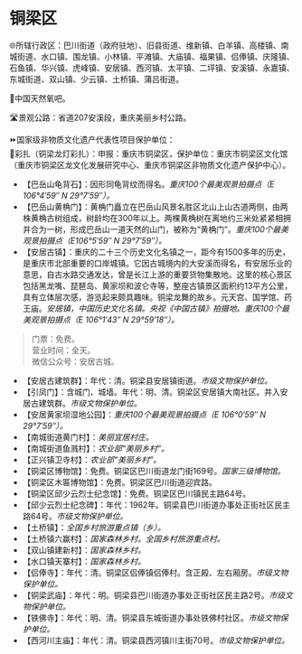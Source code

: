 # 铜梁区  
🌐所辖行政区：巴川街道（政府驻地）、旧县街道、维新镇、白羊镇、高楼镇、南城街道、水口镇、围龙镇、小林镇、平滩镇、大庙镇、福果镇、侣俸镇、庆隆镇、石鱼镇、华兴镇、虎峰镇、安居镇、西河镇、太平镇、二坪镇、安溪镇、永嘉镇、东城街道、双山镇、少云镇、土桥镇、蒲吕街道。  
  
🚩中国天然氧吧。  
  
🛣️景观公路：省道207安溪段，重庆美丽乡村公路。  
  
⏩国家级非物质文化遗产代表性项目保护单位：  
🔸彩扎（铜梁龙灯彩扎）：申报：重庆市铜梁区，保护单位：重庆市铜梁区文化馆（重庆市铜梁区龙文化发展研究中心、重庆市铜梁区非物质文化遗产保护中心）。  
  
* 【巴岳山龟背石】：因形同龟背纹而得名。*重庆100个最美观景拍摄点（E 106°4′59″ N 29°7′59″）。*
* 【巴岳山黄桷门】：黄桷门矗立在巴岳山风景名胜区北山上山古道两侧，由两株黄桷古树组成，树龄均在300年以上。两棵黄桷树在离地约三米处紧紧相拥并合为一树，形成巴岳山一道天然的山门，被称为“黄桷门”。*重庆100个最美观景拍摄点（E106°5′59″ N 29°7′59″）。*
* 【安居古镇】：重庆的二十三个历史文化名镇之一，距今有1500多年的历史，是重庆市北部重要的口岸城镇。它因古城境内的大安溪而得名，有安居乐业的意思，自古水路交通发达，曾是长江上游的重要货物集散地。这里的核心景区包括黑龙嘴、琵琶岛、黄家坝和波仑寺等，整座古镇景区面积约13平方公里，具有立体层次感，游览起来颇具趣味。铜梁龙舞的故乡。元天宫、国学馆、药王庙。*安居镇，中国历史文化名镇。央视《中国古镇》拍摄地。重庆100个最美观景拍摄点（E 106°1′43″ N 29°59′18″）。*  
> 门票：免费。  
> 营业时间：全天。  
> 微信公众号：安居古城。 
* 【安居古建筑群】：年代：清。铜梁县安居镇街道。*市级文物保护单位。*  
* 【引凤门】：含城门、城墙。年代：明、清。铜梁区安居镇大南社区。并入安居古建筑群。*市级文物保护单位。* 
* 【安居黄家坝湿地公园】：*重庆100个最美观景拍摄点（E 106°0′59″ N 29°7′59″）。*
* 【南城街道黄门村】：*美丽宜居村庄。*
* 【南城街道鱼溅村】：*农业部“美丽乡村”。*
* 【正兴镇卫寺村】：*农业部“美丽乡村”。*
* 【铜梁区博物馆】：免费。铜梁区巴川街道龙门街169号。*国家三级博物馆。* 
* 【铜梁区木匾博物馆】：免费。铜梁区巴川街道迎宾路。
* 【铜梁区邱少云烈士纪念馆】：免费。铜梁区巴川镇民主路64号。
* 【邱少云烈士纪念碑】：年代：1962年。铜梁县巴川街道办事处正街社区民主路64号。*市级文物保护单位。*  
* 【土桥镇】：*全国乡村旅游重点镇（乡）。*
* 【土桥镇六赢村】：*国家森林乡村。全国乡村旅游重点村。*
* 【双山镇建新村】：*国家森林乡村。*
* 【水口镇天寨村】：*国家森林乡村。*
* 【侣俸寺】：年代：清。铜梁区侣俸镇侣俸村。含正殿、左右厢房。*市级文物保护单位。* 
* 【铜梁武庙】：年代：明。铜梁县巴川街道办事处正街社区民主路2号。*市级文物保护单位。*  
* 【铁佛寺】：年代：明、清。铜梁县东城街道办事处铁佛村社区。*市级文物保护单位。*  
* 【西河川主庙】：年代：清。铜梁县西河镇川主街70号。*市级文物保护单位。*  